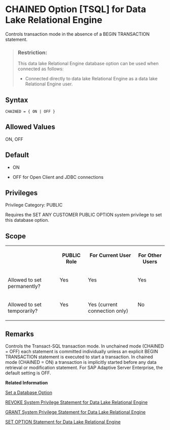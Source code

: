 <!-- loioa62f280e84f21015a126e6158ee806f0 -->

# CHAINED Option \[TSQL\] for Data Lake Relational Engine

Controls transaction mode in the absence of a BEGIN TRANSACTION statement.



> ### Restriction:  
> This data lake Relational Engine database option can be used when connected as follows:
> 
> -   Connected directly to data lake Relational Engine as a data lake Relational Engine user.



<a name="loioa62f280e84f21015a126e6158ee806f0__section_xdr_2ry_brb"/>

## Syntax

```
CHAINED = { ON | OFF }
```



<a name="loioa62f280e84f21015a126e6158ee806f0__iq_refso_394"/>

## Allowed Values

ON, OFF



<a name="loioa62f280e84f21015a126e6158ee806f0__iq_refso_395"/>

## Default

-   ON

-   OFF for Open Client and JDBC connections




<a name="loioa62f280e84f21015a126e6158ee806f0__section_k3c_gxb_3qb"/>

## Privileges

Privilege Category: PUBLIC

Requires the SET ANY CUSTOMER PUBLIC OPTION system privilege to set this database option.



<a name="loioa62f280e84f21015a126e6158ee806f0__iq_refso_325"/>

## Scope


<table>
<tr>
<th valign="top">

 



</th>
<th valign="top">

PUBLIC Role



</th>
<th valign="top">

For Current User



</th>
<th valign="top">

For Other Users



</th>
</tr>
<tr>
<td valign="top">

Allowed to set permanently?



</td>
<td valign="top">

Yes



</td>
<td valign="top">

Yes



</td>
<td valign="top">

Yes



</td>
</tr>
<tr>
<td valign="top">

Allowed to set temporarily?



</td>
<td valign="top">

Yes



</td>
<td valign="top">

Yes \(current connection only\)



</td>
<td valign="top">

No



</td>
</tr>
</table>



<a name="loioa62f280e84f21015a126e6158ee806f0__iq_refso_396"/>

## Remarks

Controls the Transact-SQL transaction mode. In unchained mode \(CHAINED = OFF\) each statement is committed individually unless an explicit BEGIN TRANSACTION statement is executed to start a transaction. In chained mode \(CHAINED = ON\) a transaction is implicitly started before any data retrieval or modification statement. For SAP Adaptive Server Enterprise, the default setting is OFF.

**Related Information**  


[Set a Database Option](set-a-database-option-0dcb893.md "You set options with the SET OPTION statement.")

[REVOKE System Privilege Statement for Data Lake Relational Engine](../080-sql-statements/revoke-system-privilege-statement-for-data-lake-relational-engine-a3eadda.md "Removes specific system privileges from specific users and the right to administer the privilege.")

[GRANT System Privilege Statement for Data Lake Relational Engine](../080-sql-statements/grant-system-privilege-statement-for-data-lake-relational-engine-a3dfcb0.md "Grants specific system privileges to users or roles, with or without administrative rights.")

[SET OPTION Statement for Data Lake Relational Engine](../080-sql-statements/set-option-statement-for-data-lake-relational-engine-a625da7.md "Changes options that affect the behavior of the database and its compatibility with Transact-SQL. Setting the value of an option can change the behavior for all users or an individual user, in either a temporary or permanent scope.")

